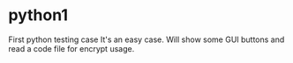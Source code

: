 python1
=======

First python testing case
It's an easy case.
Will show some GUI buttons and read a code file for encrypt usage.
